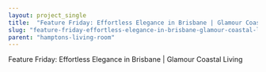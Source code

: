 ```yaml
---
layout: project_single
title:  "Feature Friday: Effortless Elegance in Brisbane | Glamour Coastal Living"
slug: "feature-friday-effortless-elegance-in-brisbane-glamour-coastal-living"
parent: "hamptons-living-room"
---
```

Feature Friday: Effortless Elegance in Brisbane | Glamour Coastal Living